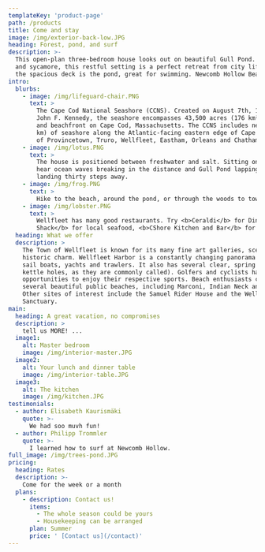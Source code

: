 ```yaml
---
templateKey: 'product-page'
path: /products
title: Come and stay
image: /img/exterior-back-low.JPG
heading: Forest, pond, and surf
description: >-
  This open-plan three-bedroom house looks out on beautiful Gull Pond. Surrounded by pine   
  and sycamore, this restful setting is a perfect retreat from city life. Just steps from 
  the spacious deck is the pond, great for swimming. Newcomb Hollow Beach is a 1/4 mile walk; the town of Wellfleet, a short drive.
intro:
  blurbs:
    - image: /img/lifeguard-chair.PNG
      text: >
        The Cape Cod National Seashore (CCNS). Created on August 7th, 1961 by President 
        John F. Kennedy, the seashore encompasses 43,500 acres (176 km²) of ponds, woods 
        and beachfront on Cape Cod, Massachusetts. The CCNS includes nearly 40 miles (60 
        km) of seashore along the Atlantic-facing eastern edge of Cape Cod, in the towns 
        of Provincetown, Truro, Wellfleet, Eastham, Orleans and Chatham.
    - image: /img/lotus.PNG
      text: >
        The house is positioned between freshwater and salt. Sitting on the deck you will 
        hear ocean waves breaking in the distance and Gull Pond lapping at the canoe 
        landing thirty steps away.
    - image: /img/frog.PNG
      text: >
        Hike to the beach, around the pond, or through the woods to town.
    - image: /img/lobster.PNG
      text: >
        Wellfleet has many good restaurants. Try <b>Ceraldi</b> for Diner Italian, <b>Mac's 
        Shack</b> for local seafood, <b>CShore Kitchen and Bar</b> for Patio Dining.
  heading: What we offer
  description: >
    The Town of Wellfleet is known for its many fine art galleries, scenic beauty and 
    historic charm. Wellfleet Harbor is a constantly changing panorama of fishing boats, 
    sail boats, yachts and trawlers. It also has several clear, spring fed ponds (or 
    kettle holes, as they are commonly called). Golfers and cyclists have great 
    opportunities to enjoy their respective sports. Beach enthusiasts can pick from 
    several beautiful public beaches, including Marconi, Indian Neck and Cahoons Hollow. 
    Other sites of interest include the Samuel Rider House and the Wellfleet Bay Wildlife 
    Sanctuary.
main:
  heading: A great vacation, no compromises
  description: >
    tell us MORE! ...
  image1:
    alt: Master bedroom
    image: /img/interior-master.JPG
  image2:
    alt: Your lunch and dinner table
    image: /img/interior-table.JPG
  image3:
    alt: The kitchen
    image: /img/kitchen.JPG
testimonials:
  - author: Elisabeth Kaurismäki
    quote: >-
      We had soo muvh fun!
  - author: Philipp Trommler
    quote: >-
      I learned how to surf at Newcomb Hollow.
full_image: /img/trees-pond.JPG
pricing:
  heading: Rates
  description: >-
    Come for the week or a month
  plans:
    - description: Contact us!
      items:
        - The whole season could be yours
        - Housekeeping can be arranged
      plan: Summer
      price: ' [Contact us](/contact)'
---
```

